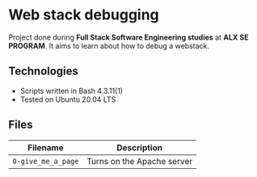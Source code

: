 # Web stack debugging
Project done during **Full Stack Software Engineering studies** at **ALX SE PROGRAM**. It aims to learn about how to debug a webstack.

## Technologies
* Scripts written in Bash 4.3.11(1)
* Tested on Ubuntu 20.04 LTS

## Files

| Filename | Description |
| -------- | ----------- |
| `0-give_me_a_page` | Turns on the Apache server |
